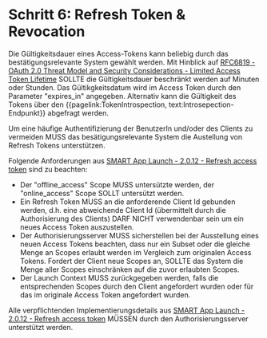 # Schritt 6: Refresh Token & Revocation

Die Gültigkeitsdauer eines Access-Tokens kann beliebig durch das bestätigungsrelevante System gewählt werden. Mit Hinblick auf [RFC6819 -  OAuth 2.0 Threat Model and Security Considerations - Limited Access Token Lifetime](https://datatracker.ietf.org/doc/html/rfc6819#section-3.1.2) SOLLTE die Gültigkeitsdauer beschränkt werden auf Minuten oder Stunden. Das Gültikgkeitsdatum wird im Access Token durch den Parameter "expires_in" angegeben. Alternativ kann die Gültigkeit des Tokens über den {{pagelink:TokenIntrospection, text:Introsepection-Endpunkt}} abgefragt werden.

Um eine häufige Authentifizierung der BenutzerIn und/oder des Clients zu vermeiden MUSS das besätigungsrelevante System die Austellung von Refresh Tokens unterstützen.

Folgende Anforderungen aus [SMART App Launch - 2.0.12 - Refresh access token](http://build.fhir.org/ig/HL7/smart-app-launch/app-launch.html#refresh-access-token) sind zu beachten:

- Der "offline_access" Scope MUSS untersützte werden, der "online_access" Scope SOLLT untersützt werden.
- Ein Refresh Token MUSS an die anforderende Client Id gebunden werden, d.h. eine abweichende Client Id (übermittelt durch die Authorisierung des Clients) DARF NICHT verwendenbar sein um ein neues Access Token auszustellen.
- Der Authorisierungsserver MUSS sicherstellen bei der Ausstellung eines neuen Access Tokens beachten, dass nur ein Subset oder die gleiche Menge an Scopes erlaubt werden im Vergleich zum originalen Access Tokens. Fordert der Client neue Scopes an, SOLLTE das System die Menge aller Scopes einschränken auf die zuvor erlaubten Scopes.
- Der Launch Context MUSS zurückgegeben werden, falls die entsprechenden Scopes durch den Client angefordert wurden oder für das im originale Access Token angefordert wurden.

Alle verpflichtenden Implementierungsdetails aus [SMART App Launch - 2.0.12 - Refresh access token](http://build.fhir.org/ig/HL7/smart-app-launch/app-launch.html#step-7-refresh) MÜSSEN durch den Authorisierungsserver unterstützt werden.